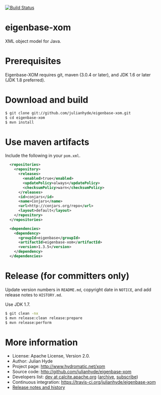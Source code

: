 [![Build Status](https://travis-ci.org/julianhyde/eigenbase-xom.png)](https://travis-ci.org/julianhyde/eigenbase-xom)

# eigenbase-xom

XML object model for Java.

# Prerequisites

Eigenbase-XOM requires git, maven (3.0.4 or later), and JDK 1.6 or later (JDK 1.8 preferred).

# Download and build

```bash
$ git clone git://github.com/julianhyde/eigenbase-xom.git
$ cd eigenbase-xom
$ mvn install
```

# Use maven artifacts

Include the following in your `pom.xml`.

```xml
  <repositories>
    <repository>
      <releases>
        <enabled>true</enabled>
        <updatePolicy>always</updatePolicy>
        <checksumPolicy>warn</checksumPolicy>
      </releases>
      <id>conjars</id>
      <name>Conjars</name>
      <url>http://conjars.org/repo</url>
      <layout>default</layout>
    </repository>
  </repositories>

  <dependencies>
    <dependency>
      <groupId>eigenbase</groupId>
      <artifactId>eigenbase-xom</artifactId>
      <version>1.3.5</version>
    </dependency>
  </dependencies>
```

# Release (for committers only)

Update version numbers in `README.md`, copyright date in `NOTICE`, and
add release notes to `HISTORY.md`.

Use JDK 1.7.

```bash
$ git clean -nx
$ mvn release:clean release:prepare
$ mvn release:perform
```

# More information

* License: Apache License, Version 2.0.
* Author: Julian Hyde
* Project page: http://www.hydromatic.net/xom
* Source code: http://github.com/julianhyde/eigenbase-xom
* Developers list:
  <a href="mailto:dev@calcite.apache.org">dev at calcite.apache.org</a>
  (<a href="http://mail-archives.apache.org/mod_mbox/calcite-dev/">archive</a>,
  <a href="mailto:dev-subscribe@calcite.apache.org">subscribe</a>)
* Continuous integration: https://travis-ci.org/julianhyde/eigenbase-xom
* <a href="HISTORY.md">Release notes and history</a>
